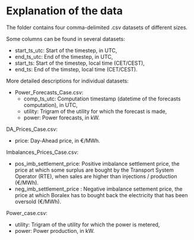 # Explanation of the data
The folder contains four comma-delimited .csv datasets of different sizes.

Some columns can be found in several datasets:
- start_ts_utc: Start of the timestep, in UTC,
- end_ts_utc: End of the timestep, in UTC,
- start_ts: Start of the timestep, local time (CET/CEST),
- end_ts: End of the timstep, local time (CET/CEST).

More detailed descriptions for individual datasets:
- Power_Forecasts_Case.csv:
  - comp_ts_utc: Computation timestamp (datetime of the forecasts computation), in UTC,
  - utility: Trigram of the utility for which the forecast is made,
  - power: Power forecasts, in kW.

DA_Prices_Case.csv:
  - price: Day-Ahead price, in €/MWh.

Imbalances_Prices_Case.csv:
  - pos_imb_settlement_price: Positive imbalance settlement price, the price at which some surplus are bought by the Transport System Operator (RTE), when sales are higher than injections / production (€/MWh).
  - neg_imb_settlement_price : Negative imbalance settement price, the price at which Boralex has to bought back the electricity that has been oversold (€/MWh).

Power_case.csv:
  - utility: Trigram of the utility for which the power is metered,
  - power: Power production, in kW.